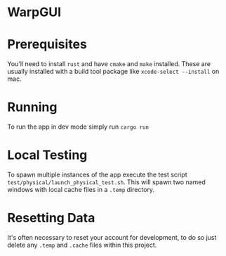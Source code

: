 # WarpGUI

# Prerequisites

You'll need to install `rust` and have `cmake` and `make` installed. These are usually installed with a build tool package like `xcode-select --install` on mac.

# Running

To run the app in dev mode simply run `cargo run`

# Local Testing

To spawn multiple instances of the app execute the test script `test/physical/launch_physical_test.sh`. This will spawn two named windows with local cache files in a `.temp` directory.

# Resetting Data

It's often necessary to reset your account for development, to do so just delete any `.temp` and `.cache` files within this project.
